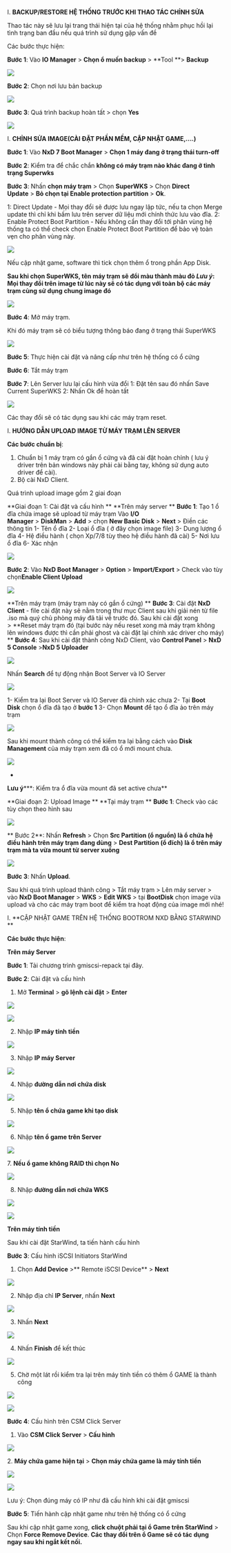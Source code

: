 I.  **BACKUP/RESTORE HỆ THỐNG TRƯỚC KHI THAO TÁC CHỈNH SỬA**

Thao tác này sẽ lưu lại trang thái hiện tại của hệ thống nhằm phục hồi
lại tình trạng ban đầu nếu quá trình sử dụng gặp vấn đề

Các bước thực hiện:

**Bước 1**: Vào **IO Manager** &gt; **Chọn ổ muốn
backup** &gt; **Tool **&gt; **Backup**

![](su-dung-nxd-media/image1.png)


**Bước 2**: Chọn nơi lưu bản backup

![](su-dung-nxd-media/image2.png)


**Bước 3**: Quá trình backup hoàn tất &gt; chọn **Yes**

![](su-dung-nxd-media/image3.png)


I.  **CHỈNH SỬA IMAGE(CÀI ĐẶT PHẦN MỀM, CẬP NHẬT GAME,....)**

**Bước 1**: Vào **NxD 7 Boot Manager** &gt; **Chọn 1 máy đang ở trạng
thái turn-off**

**Bước 2**: Kiểm tra để chắc chắn **không có máy trạm nào khác đang ở
tình trạng Superwks**

**Bước 3**: Nhấn **chọn máy trạm** &gt; Chọn **SuperWKS** &gt;
Chọn **Direct Update** &gt; **Bỏ chọn tại Enable protection
partition** &gt; **Ok**.

1: Direct Update - Mọi thay đổi sẽ được lưu ngay lập tức, nếu ta chọn
Merge update thì chỉ khi bấm lưu trên server dữ liệu mới chính thức lưu
vào đĩa.
2: Enable Protect Boot Partition - Nếu không cần thay đổi tới phân vùng
hệ thống ta có thể check chọn Enable Protect Boot Partition để bảo vệ
toàn vẹn cho phân vùng này.

![](su-dung-nxd-media/image4.png)


Nếu cập nhật game, software thì tick chọn thêm ổ trong phần App
Disk.

**Sau khi chọn SuperWKS, tên máy trạm sẽ đổi màu thành màu đỏ
*Lưu ý*: Mọi thay đổi trên image từ lúc này sẽ có tác dụng với toàn bộ
các máy trạm cùng sử dụng chung image đó**

![](su-dung-nxd-media/image5.png)


**Bước 4**: Mở máy trạm. 

Khi đó máy trạm sẽ có biểu tượng thông báo đang ở trạng thái SuperWKS

![](su-dung-nxd-media/image6.png)


**Bước 5**: Thực hiện cài đặt và nâng cấp như trên hệ thống có ổ cứng

**Bước 6**: Tắt máy trạm

**Bước 7**: Lên Server lưu lại cấu hình vừa đổi
1: Đặt tên sau đó nhấn Save Current SuperWKS
2: Nhấn Ok để hoàn tất

![](su-dung-nxd-media/image7.png)


Các thay đổi sẽ có tác dụng sau khi các máy trạm reset.

I.  **HƯỚNG DẪN UPLOAD IMAGE TỪ MÁY TRẠM LÊN SERVER**

**Các bước chuẩn bị**:
1. Chuẩn bị 1 máy trạm có gắn ổ cứng và đã cài đặt hoàn chỉnh ( lưu ý
driver trên bản windows này phải cài bằng tay, không sử dụng auto driver
để cài).
2. Bộ cài NxD Client.

Quá trình upload image gồm 2 giai đoạn

**Giai đoạn 1: Cài đặt và cấu hình
**
**Trên máy server
**
**Bước 1**: Tạo 1 ổ đĩa chứa image sẽ upload từ máy trạm
Vào **I/O Manager** &gt; **DiskMan** &gt; **Add** &gt; chọn **New Basic
Disk** &gt; **Next** &gt; Điền các thông tin
1- Tên ổ đĩa
2- Loại ổ đĩa ( ở đây chọn image file)
3- Dung lượng ổ đĩa
4- Hệ điều hành ( chọn Xp/7/8 tùy theo hệ điều hành đã cài)
5- Nơi lưu ổ đĩa
6- Xác nhận

![](su-dung-nxd-media/image8.png)


**Bước 2**: Vào **NxD Boot
Manager** &gt; **Option** &gt; **Import/Export** &gt; Check vào tùy
chọn**Enable Client Upload**

![](su-dung-nxd-media/image9.png)


**Trên máy trạm (máy trạm này có gắn ổ cứng)
**
**Bước 3**: Cài đặt **NxD Client** - file cài đặt này sẽ nằm trong thư
mục Client sau khi giải nén từ file .iso mà quý chủ phòng máy đã tải về
trước đó.
Sau khi cài đặt xong &gt; **Reset máy trạm đó (tại bước này nếu reset
xong mà máy trạm không lên windows được thì cần phải ghost và cài đặt
lại chính xác driver cho máy)
**
**Bước 4**: Sau khi cài đặt thành công NxD Client, vào **Control
Panel** &gt; **NxD 5 Console** &gt;**NxD 5 Uploader**

![](su-dung-nxd-media/image10.png)


Nhấn **Search** để tự động nhận Boot Server và IO Server

![](su-dung-nxd-media/image11.png)


1- Kiểm tra lại Boot Server và IO Server đã chính xác chưa
2- Tại **Boot Disk** chọn ổ đĩa đã tạo ở **bước 1**
3- Chọn **Mount** để tạo ổ đĩa ảo trên máy trạm

![](su-dung-nxd-media/image12.png)


Sau khi mount thành công có thể kiểm tra lại bằng cách vào **Disk
Management** của máy trạm xem đã có ổ mới mount chưa.

![](su-dung-nxd-media/image13.png)


*
**Lưu ý*****: Kiểm tra ổ đĩa vừa mount đã set active chưa**

**Giai đoạn 2: Upload Image
**
**Tại máy trạm
**
**Bước 1**: Check vào các tùy chọn theo hình sau

![](su-dung-nxd-media/image14.png)


**
Bước 2**: Nhấn **Refresh** &gt; Chọn **Src Partition (ổ nguồn) là ổ chứa
hệ điều hành trên máy trạm đang dùng** &gt; **Dest Partition (ổ đích) là
ổ trên máy trạm mà ta vừa mount từ server xuống**

![](su-dung-nxd-media/image15.png)


**Bước 3**: Nhấn **Upload**.

Sau khi quá trình upload thành công &gt; Tắt máy trạm &gt; Lên máy
server &gt; vào **NxD Boot Manager** &gt; **WKS** &gt; **Edit WKS** &gt;
tại **BootDisk** chọn image vừa upload và cho các máy trạm boot để kiểm
tra hoạt động của image mới nhé!

I.  **CẬP NHẬT GAME TRÊN HỆ THỐNG BOOTROM NXD BẰNG STARWIND
    **

**Các bước thực hiện**:

**Trên máy Server**

**Bước 1**: Tải chương trình gmiscsi-repack tại đây.

**Bước 2**: Cài đặt và cấu hình
1. Mở **Terminal** &gt; **gõ lệnh cài đặt** &gt; **Enter**

![](su-dung-nxd-media/image16.png)


![](su-dung-nxd-media/image17.png)


2. Nhập **IP máy tính tiền**

![](su-dung-nxd-media/image18.png)


3. Nhập **IP máy Server**

![](su-dung-nxd-media/image19.png)


4. Nhập **đường dẫn nơi chứa disk**

![](su-dung-nxd-media/image20.png)


5. Nhập **tên ổ chứa game khi tạo disk**

![](su-dung-nxd-media/image21.png)


6. Nhập **tên ổ game trên Server**

![](su-dung-nxd-media/image22.png)


7. **Nếu ổ game không RAID thì chọn No**

![](su-dung-nxd-media/image23.png)


8. Nhập **đường dẫn nơi chứa WKS**

![](su-dung-nxd-media/image24.png)


![](su-dung-nxd-media/image25.png)


**Trên máy tính tiền** 

Sau khi cài đặt StarWind, ta tiến hành cấu hình

**Bước 3**: Cấu hình iSCSI Initiators StarWind

1. Chọn **Add Device** &gt;** Remote iSCSI Device** &gt; **Next** 

![](su-dung-nxd-media/image26.png)


2. Nhập địa chỉ **IP Server**, nhấn **Next**

![](su-dung-nxd-media/image27.png)


3. Nhấn **Next**

![](su-dung-nxd-media/image28.png)


4. Nhấn **Finish** để kết thúc

![](su-dung-nxd-media/image29.png)


5. Chờ một lát rồi kiểm tra lại trên máy tính tiền có thêm ổ GAME là
thành công

![](su-dung-nxd-media/image30.png)


![](su-dung-nxd-media/image31.png)


**Bước 4**: Cấu hình trên CSM Click Server

1. Vào **CSM Click Server** &gt; **Cấu hình**

![](su-dung-nxd-media/image32.png)


2. **Máy chứa game hiện tại** &gt; **Chọn máy chứa game là máy tính
tiền**

![](su-dung-nxd-media/image33.png)




![](su-dung-nxd-media/image34.png)


Lưu ý: Chọn đúng máy có IP như đã cấu hình khi cài đặt gmiscsi

**Bước 5**: Tiến hành cập nhật game như trên hệ thống có ổ cứng

Sau khi cập nhật game xong, **click chuột phải tại ổ Game trên
StarWind** &gt; Chọn **Force Remove Device**.
**Các thay đổi trên ổ Game sẽ có tác dụng ngay sau khi ngắt kết nối.**
